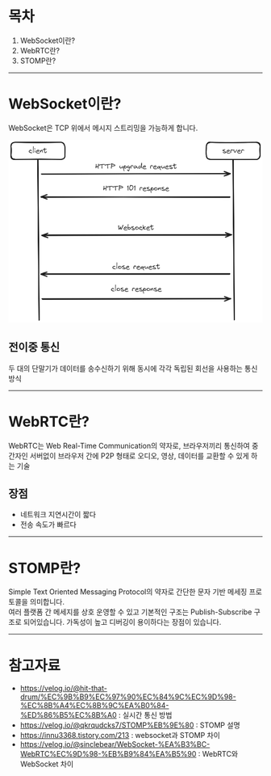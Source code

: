 # 목차
1. WebSocket이란?
2. WebRTC란?
3. STOMP란?
-----

# WebSocket이란?
WebSocket은 TCP 위에서 메시지 스트리밍을 가능하게 합니다.

<img src="/assets/Pasted image 20240310153043.png">

## 전이중 통신
두 대의 단말기가 데이터를 송수신하기 위해 동시에 각각 독립된 회선을 사용하는 통신방식

-----
# WebRTC란?
WebRTC는 Web Real-Time Communication의 약자로, 브라우저끼리 통신하여 중간자인 서버없이 브라우저 간에 P2P 형태로 오디오, 영상, 데이터를 교환할 수 있게 하는 기술

## 장점
- 네트워크 지연시간이 짧다
- 전송 속도가 빠르다

-----
# STOMP란?
Simple Text Oriented Messaging Protocol의 약자로 간단한 문자 기반 메세징 프로토콜을 의미합니다.   
여러 플랫폼 간 메세지를 상호 운영할 수 있고 기본적인 구조는 Publish-Subscribe 구조로 되어있습니다.
가독성이 높고 디버깅이 용이하다는 장점이 있습니다.

-----
# 참고자료
- https://velog.io/@hit-that-drum/%EC%9B%B9%EC%97%90%EC%84%9C%EC%9D%98-%EC%8B%A4%EC%8B%9C%EA%B0%84-%ED%86%B5%EC%8B%A0 : 실시간 통신 방법
- https://velog.io/@qkrqudcks7/STOMP%EB%9E%80 : STOMP 설명
- https://innu3368.tistory.com/213 : websocket과 STOMP 차이
- https://velog.io/@sinclebear/WebSocket-%EA%B3%BC-WebRTC%EC%9D%98-%EB%B9%84%EA%B5%90 : WebRTC와 WebSocket 차이